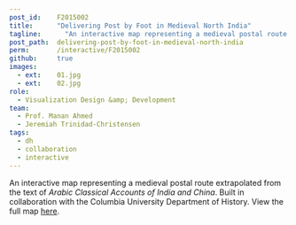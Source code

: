 ```yaml
---
post_id:    F2015002
title:      "Delivering Post by Foot in Medieval North India"
tagline:	  "An interactive map representing a medieval postal route extrapolated from the text of <i>Arabic Classical Accounts of India and China</i>. Built in collaboration with the Columbia University Department of History."
post_path:  delivering-post-by-foot-in-medieval-north-india
perm:       /interactive/F2015002
github:     true
images:
  - ext:    01.jpg
  - ext:    02.jpg
role:
  - Visualization Design &amp; Development
team:
  - Prof. Manan Ahmed
  - Jeremiah Trinidad-Christensen
tags:
  - dh
  - collaboration
  - interactive
---
```

An interactive map representing a medieval postal route extrapolated from the text of _Arabic Classical Accounts of India and China_. Built in collaboration with the Columbia University Department of History. View the full map [here](/interactive/F2015002).
